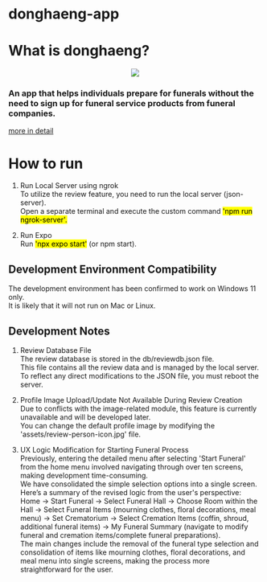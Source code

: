 ﻿# donghaeng-app

# What is donghaeng?
<p align="center">
<img src="https://github.com/jaewonyeee/donghaeng-app/assets/129675209/0cc863ad-813c-4bfe-adb4-a05c4a2acb8e">
</p>

### An app that helps individuals prepare for funerals without the need to sign up for funeral service products from funeral companies.
[more in detail](https://sites.google.com/view/donghaengapp?usp=sharing)


# How to run<br>
1. Run Local Server using ngrok<br>
To utilize the review feature, you need to run the local server (json-server). <br>Open a separate terminal and execute the custom command <mark>'npm run ngrok-server'.</mark> <br>

2. Run Expo<br>
Run <mark>'npx expo start'</mark> (or npm start).

## Development Environment Compatibility
The development environment has been confirmed to work on Windows 11 only.<br> It is likely that it will not run on Mac or Linux.


## Development Notes

1. Review Database File<br>
The review database is stored in the db/reviewdb.json file. <br>This file contains all the review data and is managed by the local server. <br>To reflect any direct modifications to the JSON file, you must reboot the server.

2. Profile Image Upload/Update Not Available During Review Creation<br>
Due to conflicts with the image-related module, this feature is currently unavailable and will be developed later. <br>You can change the default profile image by modifying the 'assets/review-person-icon.jpg' file.

3. UX Logic Modification for Starting Funeral Process<br>
Previously, entering the detailed menu after selecting 'Start Funeral' from the home menu involved navigating through over ten screens, making development time-consuming.<br> We have consolidated the simple selection options into a single screen. <br>Here’s a summary of the revised logic from the user's perspective:
Home -> Start Funeral -> Select Funeral Hall -> Choose Room within the Hall -> Select Funeral Items (mourning clothes, floral decorations, meal menu) -> Set Crematorium -> Select Cremation Items (coffin, shroud, additional funeral items) -> My Funeral Summary (navigate to modify funeral and cremation items/complete funeral preparations).<br>
The main changes include the removal of the funeral type selection and consolidation of items like mourning clothes, floral decorations, and meal menu into single screens, making the process more straightforward for the user.
